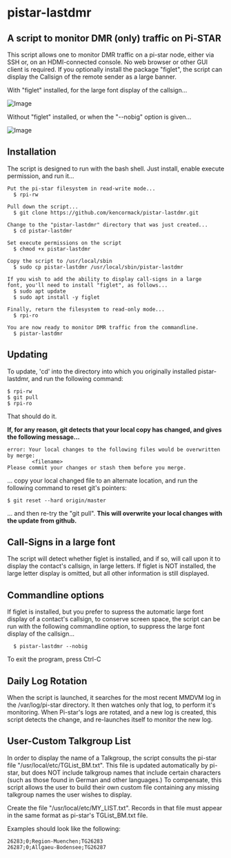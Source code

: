 # pistar-lastdmr
## A script to monitor DMR (only) traffic on Pi-STAR

This script allows one to monitor DMR traffic on a pi-star node, either via SSH or, on an HDMI-connected console.
No web browser or other GUI client is required.  If you optionally install the package "figlet", the script can display the Callsign of the remote sender as a large banner.

With "figlet" installed, for the large font display of the callsign...

![Image](https://raw.githubusercontent.com/kencormack/pistar-lastdmr/master/with-figlet.jpg)

Without "figlet" installed, or when the "--nobig" option is given...

![Image](https://raw.githubusercontent.com/kencormack/pistar-lastdmr/master/without-figlet.jpg)

## Installation

The script is designed to run with the bash shell.  Just install, enable execute permission, and run it...
```
Put the pi-star filesystem in read-write mode...
  $ rpi-rw

Pull down the script...
  $ git clone https://github.com/kencormack/pistar-lastdmr.git

Change to the "pistar-lastdmr" directory that was just created...
  $ cd pistar-lastdmr

Set execute permissions on the script
  $ chmod +x pistar-lastdmr

Copy the script to /usr/local/sbin
  $ sudo cp pistar-lastdmr /usr/local/sbin/pistar-lastdmr

If you wish to add the ability to display call-signs in a large
font, you'll need to install "figlet", as follows...
  $ sudo apt update
  $ sudo apt install -y figlet

Finally, return the filesystem to read-only mode...
  $ rpi-ro

You are now ready to monitor DMR traffic from the commandline.
  $ pistar-lastdmr
```

## Updating

To update, 'cd' into the directory into which you originally installed pistar-lastdmr, and run the following command:
```
$ rpi-rw
$ git pull
$ rpi-ro
```
That should do it.

**If, for any reason, git detects that your local copy has changed, and gives the following message...**
```
error: Your local changes to the following files would be overwritten by merge:
        <filename>
Please commit your changes or stash them before you merge.
```
... copy your local changed file to an alternate location, and run the following command to reset git's pointers:
```
$ git reset --hard origin/master
```
... and then re-try the "git pull".  **This will overwrite your local changes with the update from github.**

## Call-Signs in a large font

The script will detect whether figlet is installed, and if so, will call upon it to display the contact's
callsign, in large letters.  If figlet is NOT installed, the large letter display is omitted, but all other
information is still displayed.

## Commandline options

If figlet is installed, but you prefer to supress the automatic large font display of a contact's callsign,
to conserve screen space, the script can be run with the following commandline option, to suppress the
large font display of the callsign...
```
  $ pistar-lastdmr --nobig
```

To exit the program, press Ctrl-C

## Daily Log Rotation

When the script is launched, it searches for the most recent MMDVM log in the /var/log/pi-star directory.
It then watches only that log, to perform it's monitoring.  When Pi-star's logs are rotated, and a new log
is created, this script detects the change, and re-launches itself to monitor the new log.

## User-Custom Talkgroup List

In order to display the name of a Talkgroup, the script consults the pi-star file "/usr/local/etc/TGList_BM.txt".  This file is updated automatically by pi-star, but does NOT include talkgroup names that include certain characters (such as those found in German and other
languages.)  To compensate, this script allows the user to build their own custom file containing any missing talkgroup names the
user wishes to display.

Create the file "/usr/local/etc/MY_LIST.txt".  Records in that file must appear in the same format as pi-star's TGList_BM.txt file.

Examples should look like the following:
```
26283;0;Region-Muenchen;TG26283
26287;0;Allgaeu-Bodensee;TG26287
```
